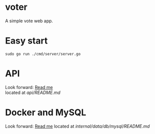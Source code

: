 # voter
A simple vote web app.

# Easy start
```
sudo go run ./cmd/server/server.go
```

# API
Look forward: [Read me](api/README.md)  
located at *api/README.md*

# Docker and MySQL
Look forward: [Read me](internal/data/db/mysql/README.md)
located at *internal/data/db/mysql/README.md*

